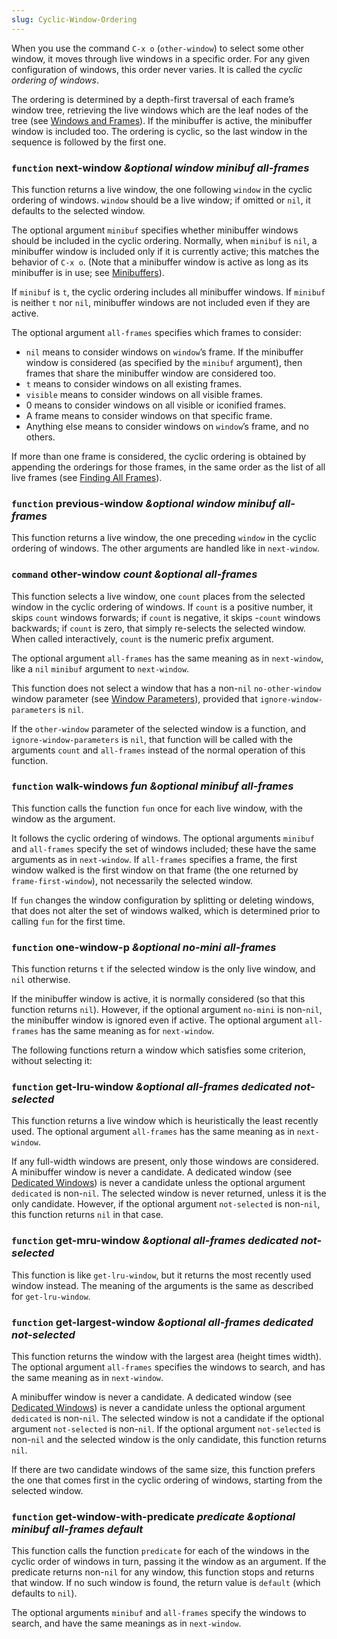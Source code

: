 ```yaml
---
slug: Cyclic-Window-Ordering
---
```


When you use the command `C-x o`<!-- /@w --> (`other-window`) to select some other window, it moves through live windows in a specific order. For any given configuration of windows, this order never varies. It is called the *cyclic ordering of windows*.

The ordering is determined by a depth-first traversal of each frame’s window tree, retrieving the live windows which are the leaf nodes of the tree (see [Windows and Frames](Windows-and-Frames)). If the minibuffer is active, the minibuffer window is included too. The ordering is cyclic, so the last window in the sequence is followed by the first one.

### <span className="tag function">`function`</span> **next-window** *\&optional window minibuf all-frames*

This function returns a live window, the one following `window` in the cyclic ordering of windows. `window` should be a live window; if omitted or `nil`, it defaults to the selected window.

The optional argument `minibuf` specifies whether minibuffer windows should be included in the cyclic ordering. Normally, when `minibuf` is `nil`, a minibuffer window is included only if it is currently active; this matches the behavior of `C-x o`<!-- /@w -->. (Note that a minibuffer window is active as long as its minibuffer is in use; see [Minibuffers](Minibuffers)).

If `minibuf` is `t`, the cyclic ordering includes all minibuffer windows. If `minibuf` is neither `t` nor `nil`, minibuffer windows are not included even if they are active.

The optional argument `all-frames` specifies which frames to consider:

*   `nil` means to consider windows on `window`’s frame. If the minibuffer window is considered (as specified by the `minibuf` argument), then frames that share the minibuffer window are considered too.
*   `t` means to consider windows on all existing frames.
*   `visible` means to consider windows on all visible frames.
*   0 means to consider windows on all visible or iconified frames.
*   A frame means to consider windows on that specific frame.
*   Anything else means to consider windows on `window`’s frame, and no others.

If more than one frame is considered, the cyclic ordering is obtained by appending the orderings for those frames, in the same order as the list of all live frames (see [Finding All Frames](Finding-All-Frames)).

### <span className="tag function">`function`</span> **previous-window** *\&optional window minibuf all-frames*

This function returns a live window, the one preceding `window` in the cyclic ordering of windows. The other arguments are handled like in `next-window`.

### <span className="tag command">`command`</span> **other-window** *count \&optional all-frames*

This function selects a live window, one `count` places from the selected window in the cyclic ordering of windows. If `count` is a positive number, it skips `count` windows forwards; if `count` is negative, it skips -`count` windows backwards; if `count` is zero, that simply re-selects the selected window. When called interactively, `count` is the numeric prefix argument.

The optional argument `all-frames` has the same meaning as in `next-window`, like a `nil` `minibuf` argument to `next-window`.

This function does not select a window that has a non-`nil` `no-other-window` window parameter (see [Window Parameters](Window-Parameters)), provided that `ignore-window-parameters` is `nil`.

If the `other-window` parameter of the selected window is a function, and `ignore-window-parameters` is `nil`, that function will be called with the arguments `count` and `all-frames` instead of the normal operation of this function.

### <span className="tag function">`function`</span> **walk-windows** *fun \&optional minibuf all-frames*

This function calls the function `fun` once for each live window, with the window as the argument.

It follows the cyclic ordering of windows. The optional arguments `minibuf` and `all-frames` specify the set of windows included; these have the same arguments as in `next-window`. If `all-frames` specifies a frame, the first window walked is the first window on that frame (the one returned by `frame-first-window`), not necessarily the selected window.

If `fun` changes the window configuration by splitting or deleting windows, that does not alter the set of windows walked, which is determined prior to calling `fun` for the first time.

### <span className="tag function">`function`</span> **one-window-p** *\&optional no-mini all-frames*

This function returns `t` if the selected window is the only live window, and `nil` otherwise.

If the minibuffer window is active, it is normally considered (so that this function returns `nil`). However, if the optional argument `no-mini` is non-`nil`, the minibuffer window is ignored even if active. The optional argument `all-frames` has the same meaning as for `next-window`.

The following functions return a window which satisfies some criterion, without selecting it:

### <span className="tag function">`function`</span> **get-lru-window** *\&optional all-frames dedicated not-selected*

This function returns a live window which is heuristically the least recently used. The optional argument `all-frames` has the same meaning as in `next-window`.

If any full-width windows are present, only those windows are considered. A minibuffer window is never a candidate. A dedicated window (see [Dedicated Windows](Dedicated-Windows)) is never a candidate unless the optional argument `dedicated` is non-`nil`. The selected window is never returned, unless it is the only candidate. However, if the optional argument `not-selected` is non-`nil`, this function returns `nil` in that case.

### <span className="tag function">`function`</span> **get-mru-window** *\&optional all-frames dedicated not-selected*

This function is like `get-lru-window`, but it returns the most recently used window instead. The meaning of the arguments is the same as described for `get-lru-window`.

### <span className="tag function">`function`</span> **get-largest-window** *\&optional all-frames dedicated not-selected*

This function returns the window with the largest area (height times width). The optional argument `all-frames` specifies the windows to search, and has the same meaning as in `next-window`.

A minibuffer window is never a candidate. A dedicated window (see [Dedicated Windows](Dedicated-Windows)) is never a candidate unless the optional argument `dedicated` is non-`nil`. The selected window is not a candidate if the optional argument `not-selected` is non-`nil`. If the optional argument `not-selected` is non-`nil` and the selected window is the only candidate, this function returns `nil`.

If there are two candidate windows of the same size, this function prefers the one that comes first in the cyclic ordering of windows, starting from the selected window.

### <span className="tag function">`function`</span> **get-window-with-predicate** *predicate \&optional minibuf all-frames default*

This function calls the function `predicate` for each of the windows in the cyclic order of windows in turn, passing it the window as an argument. If the predicate returns non-`nil` for any window, this function stops and returns that window. If no such window is found, the return value is `default` (which defaults to `nil`).

The optional arguments `minibuf` and `all-frames` specify the windows to search, and have the same meanings as in `next-window`.
